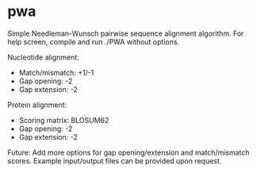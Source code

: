 # pwa
Simple Needleman-Wunsch pairwise sequence alignment algorithm.
For help screen, compile and run ./PWA without options.

Nucleotide alignment:
- Match/mismatch: +1/-1
- Gap opening: -2
- Gap extension: -2

Protein alignment:
- Scoring matrix: BLOSUM62
- Gap opening: -2
- Gap extension: -2

Future: Add more options for gap opening/extension and match/mismatch scores.
Example input/output files can be provided upon request.
